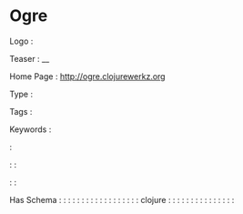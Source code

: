 # Ogre

Logo
: ![]()

Teaser
: __

Home Page
: http://ogre.clojurewerkz.org

Type
: 

Tags
: 

Keywords
: 

: 


: 
: 

: 
: 

Has Schema
: 
: 
: 
: 
: 
: 
: 
: 
: 
: 
: 
: 
: 
: 
: 
: 
: 
: clojure
: 
: 
: 
: 
: 
: 
: 
: 
: 
: 
: 
: 
: 
: 
: 
